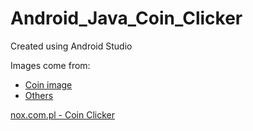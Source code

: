 # Android_Java_Coin_Clicker

Created using Android Studio

Images come from:
* [Coin image](https://opengameart.org/content/coin-icon)
* [Others](https://www.iconspng.com/)

[nox.com.pl - Coin Clicker](http://nox.com.pl/simple-programs-android-java-coin-clicker/)
